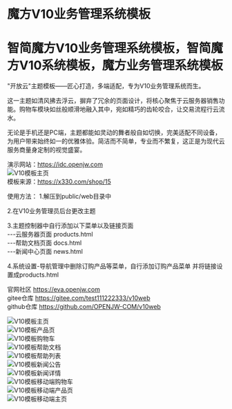 # 魔方V10业务管理系统模板

# 智简魔方V10业务管理系统模板，智简魔方V10系统模板，魔方业务管理系统模板

"开放云"主题模板——匠心打造，多端适配，专为V10业务管理系统而生。

这一主题如清风拂去浮云，摒弃了冗余的页面设计，将核心聚焦于云服务器销售功能。购物车模块如丝般顺滑地融入其中，宛如精巧的齿轮咬合，让交易流程行云流水。

无论是手机还是PC端，主题都能如灵动的舞者般自如切换，完美适配不同设备，为用户带来始终如一的优雅体验。简洁而不简单，专业而不繁复，这正是为现代云服务商量身定制的视觉盛宴。

演示网站：https://idc.openjw.com  
![V10模板主页](/test.png)  
模板来源：https://x330.com/shop/15

使用方法：
1.解压到public/web目录中

2.在V10业务管理员后台更改主题

3.主题控制器中自行添加以下菜单以及链接页面  
---云服务器页面 products.html  
---帮助文档页面 docs.html  
---新闻中心页面 news.html  

4.系统设置-导航管理中删除订购产品等菜单，自行添加订购产品菜单
并将链接设置成products.html

官网社区 https://eva.openjw.com  
gitee仓库 https://gitee.com/test111222333/v10web  
github仓库 https://github.com/OPENJW-COM/v10web  

![V10模板主页](/src/1.png)  
![V10模板产品页](/src/2.png)  
![V10模板购物车](/src/3.png)  
![V10模板帮助文档](/src/41.png)  
![V10模板帮助列表](/src/51.png)  
![V10模板新闻公告](/src/61.png)  
![V10模板新闻详情](/src/71.png)  
![V10模板移动端购物车](/src/4.png)  
![V10模板移动端产品页](/src/5.png)  
![V10模板移动端主页](/src/6.png)  
